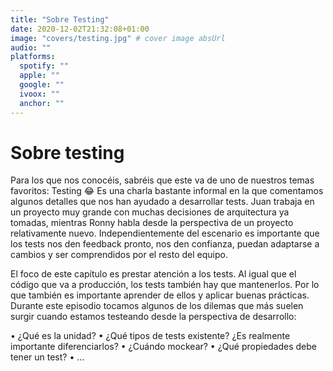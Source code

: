 ```yaml
---
title: "Sobre Testing"
date: 2020-12-02T21:32:08+01:00
image: "covers/testing.jpg" # cover image absUrl
audio: ""
platforms:
  spotify: ""
  apple: ""
  google: ""
  ivoox: ""
  anchor: ""
---
```


# Sobre testing

Para los que nos conocéis, sabréis que este va de uno de nuestros temas favoritos: Testing 😂 Es una charla bastante informal en la que comentamos algunos detalles que nos han ayudado a desarrollar tests. Juan trabaja en un proyecto muy grande con muchas decisiones de arquitectura ya tomadas, mientras Ronny habla desde la perspectiva de un proyecto relativamente nuevo. Independientemente del escenario es importante que los tests nos den feedback pronto, nos den confianza, puedan adaptarse a cambios y ser comprendidos por el resto del equipo. 
 
El foco de este capítulo es prestar atención a los tests. Al igual que el código que va a producción, los tests también hay que mantenerlos. Por lo que también es importante aprender de ellos y aplicar buenas prácticas. Durante este episodio tocamos algunos de los dilemas que más suelen surgir cuando estamos testeando desde la perspectiva de desarrollo: 
 
 • ¿Qué es la unidad? 
 • ¿Qué tipos de tests existente? ¿Es realmente importante diferenciarlos? 
 • ¿Cuándo mockear? 
 • ¿Qué propiedades debe tener un test? 
 • …
